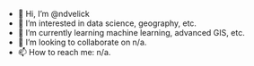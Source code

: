 - 👋 Hi, I’m @ndvelick
- 👀 I’m interested in data science, geography, etc.
- 🌱 I’m currently learning machine learning, advanced GIS, etc.
- 💞️ I’m looking to collaborate on n/a.
- 📫 How to reach me: n/a.

<!---
svelick/svelick is a ✨ special ✨ repository because its `README.md` (this file) appears on your GitHub profile.
You can click the Preview link to take a look at your changes.
--->
